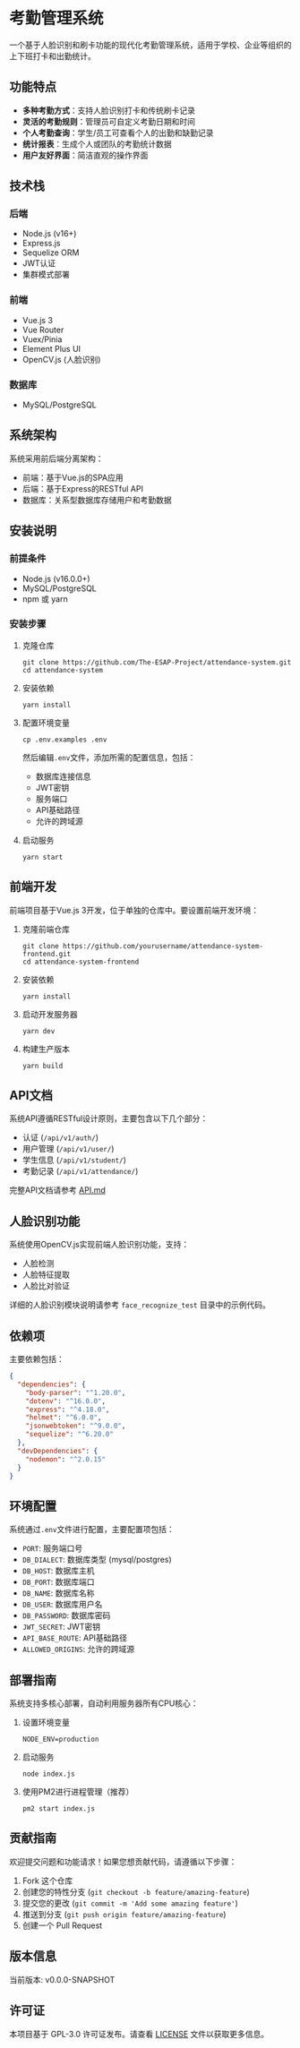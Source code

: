 # 考勤管理系统

一个基于人脸识别和刷卡功能的现代化考勤管理系统，适用于学校、企业等组织的上下班打卡和出勤统计。

## 功能特点

- **多种考勤方式**：支持人脸识别打卡和传统刷卡记录
- **灵活的考勤规则**：管理员可自定义考勤日期和时间
- **个人考勤查询**：学生/员工可查看个人的出勤和缺勤记录
- **统计报表**：生成个人或团队的考勤统计数据
- **用户友好界面**：简洁直观的操作界面

## 技术栈

### 后端

- Node.js (v16+)
- Express.js 
- Sequelize ORM
- JWT认证
- 集群模式部署

### 前端

- Vue.js 3
- Vue Router
- Vuex/Pinia
- Element Plus UI
- OpenCV.js (人脸识别)

### 数据库

- MySQL/PostgreSQL

## 系统架构

系统采用前后端分离架构：

- 前端：基于Vue.js的SPA应用
- 后端：基于Express的RESTful API
- 数据库：关系型数据库存储用户和考勤数据

## 安装说明

### 前提条件

- Node.js (v16.0.0+)
- MySQL/PostgreSQL
- npm 或 yarn

### 安装步骤

1. 克隆仓库
   ```
   git clone https://github.com/The-ESAP-Project/attendance-system.git
   cd attendance-system
   ```

2. 安装依赖
   ```
   yarn install
   ```

3. 配置环境变量
   ```
   cp .env.examples .env
   ```
   然后编辑`.env`文件，添加所需的配置信息，包括：
   - 数据库连接信息
   - JWT密钥
   - 服务端口
   - API基础路径
   - 允许的跨域源

4. 启动服务
   ```
   yarn start
   ```

## 前端开发

前端项目基于Vue.js 3开发，位于单独的仓库中。要设置前端开发环境：

1. 克隆前端仓库
   ```
   git clone https://github.com/yourusername/attendance-system-frontend.git
   cd attendance-system-frontend
   ```

2. 安装依赖
   ```
   yarn install
   ```

3. 启动开发服务器
   ```
   yarn dev
   ```

4. 构建生产版本
   ```
   yarn build
   ```

## API文档

系统API遵循RESTful设计原则，主要包含以下几个部分：

- 认证 (`/api/v1/auth/`)
- 用户管理 (`/api/v1/user/`)
- 学生信息 (`/api/v1/student/`)
- 考勤记录 (`/api/v1/attendance/`)

完整API文档请参考 [API.md](./API.md)

## 人脸识别功能

系统使用OpenCV.js实现前端人脸识别功能，支持：

- 人脸检测
- 人脸特征提取
- 人脸比对验证

详细的人脸识别模块说明请参考 `face_recognize_test` 目录中的示例代码。

## 依赖项

主要依赖包括：

```json
{
  "dependencies": {
    "body-parser": "^1.20.0",
    "dotenv": "^16.0.0",
    "express": "^4.18.0",
    "helmet": "^6.0.0",
    "jsonwebtoken": "^9.0.0",
    "sequelize": "^6.20.0"
  },
  "devDependencies": {
    "nodemon": "^2.0.15"
  }
}
```

## 环境配置

系统通过`.env`文件进行配置，主要配置项包括：

- `PORT`: 服务端口号
- `DB_DIALECT`: 数据库类型 (mysql/postgres)
- `DB_HOST`: 数据库主机
- `DB_PORT`: 数据库端口
- `DB_NAME`: 数据库名称
- `DB_USER`: 数据库用户名
- `DB_PASSWORD`: 数据库密码
- `JWT_SECRET`: JWT密钥
- `API_BASE_ROUTE`: API基础路径
- `ALLOWED_ORIGINS`: 允许的跨域源

## 部署指南

系统支持多核心部署，自动利用服务器所有CPU核心：

1. 设置环境变量
   ```
   NODE_ENV=production
   ```

2. 启动服务
   ```
   node index.js
   ```

3. 使用PM2进行进程管理（推荐）
   ```
   pm2 start index.js
   ```

## 贡献指南

欢迎提交问题和功能请求！如果您想贡献代码，请遵循以下步骤：

1. Fork 这个仓库
2. 创建您的特性分支 (`git checkout -b feature/amazing-feature`)
3. 提交您的更改 (`git commit -m 'Add some amazing feature'`)
4. 推送到分支 (`git push origin feature/amazing-feature`)
5. 创建一个 Pull Request

## 版本信息

当前版本: v0.0.0-SNAPSHOT

## 许可证

本项目基于 GPL-3.0 许可证发布。请查看 [LICENSE](./LICENSE) 文件以获取更多信息。
